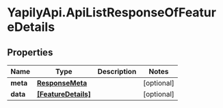 # YapilyApi.ApiListResponseOfFeatureDetails

## Properties
Name | Type | Description | Notes
------------ | ------------- | ------------- | -------------
**meta** | [**ResponseMeta**](ResponseMeta.md) |  | [optional] 
**data** | [**[FeatureDetails]**](FeatureDetails.md) |  | [optional] 


